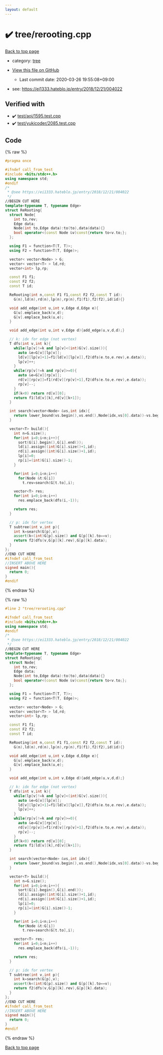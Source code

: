 ```yaml
---
layout: default
---
```


<!-- mathjax config similar to math.stackexchange -->
<script type="text/javascript" async
  src="https://cdnjs.cloudflare.com/ajax/libs/mathjax/2.7.5/MathJax.js?config=TeX-MML-AM_CHTML">
</script>
<script type="text/x-mathjax-config">
  MathJax.Hub.Config({
    TeX: { equationNumbers: { autoNumber: "AMS" }},
    tex2jax: {
      inlineMath: [ ['$','$'] ],
      processEscapes: true
    },
    "HTML-CSS": { matchFontHeight: false },
    displayAlign: "left",
    displayIndent: "2em"
  });
</script>

<script type="text/javascript" src="https://cdnjs.cloudflare.com/ajax/libs/jquery/3.4.1/jquery.min.js"></script>
<script src="https://cdn.jsdelivr.net/npm/jquery-balloon-js@1.1.2/jquery.balloon.min.js" integrity="sha256-ZEYs9VrgAeNuPvs15E39OsyOJaIkXEEt10fzxJ20+2I=" crossorigin="anonymous"></script>
<script type="text/javascript" src="../../assets/js/copy-button.js"></script>
<link rel="stylesheet" href="../../assets/css/copy-button.css" />


# :heavy_check_mark: tree/rerooting.cpp

<a href="../../index.html">Back to top page</a>

* category: <a href="../../index.html#c0af77cf8294ff93a5cdb2963ca9f038">tree</a>
* <a href="{{ site.github.repository_url }}/blob/master/tree/rerooting.cpp">View this file on GitHub</a>
    - Last commit date: 2020-03-26 19:55:08+09:00


* see: <a href="https://ei1333.hateblo.jp/entry/2018/12/21/004022">https://ei1333.hateblo.jp/entry/2018/12/21/004022</a>


## Verified with

* :heavy_check_mark: <a href="../../verify/test/aoj/1595.test.cpp.html">test/aoj/1595.test.cpp</a>
* :heavy_check_mark: <a href="../../verify/test/yukicoder/2085.test.cpp.html">test/yukicoder/2085.test.cpp</a>


## Code

<a id="unbundled"></a>
{% raw %}
```cpp
#pragma once

#ifndef call_from_test
#include <bits/stdc++.h>
using namespace std;
#endif
/*
 * @see https://ei1333.hateblo.jp/entry/2018/12/21/004022
 */
//BEGIN CUT HERE
template<typename T, typename Edge>
struct ReRooting{
  struct Node{
    int to,rev;
    Edge data;
    Node(int to,Edge data):to(to),data(data){}
    bool operator<(const Node &v)const{return to<v.to;};
  };

  using F1 = function<T(T, T)>;
  using F2 = function<T(T, Edge)>;

  vector< vector<Node> > G;
  vector< vector<T> > ld,rd;
  vector<int> lp,rp;

  const F1 f1;
  const F2 f2;
  const T id;

  ReRooting(int n,const F1 f1,const F2 f2,const T id):
    G(n),ld(n),rd(n),lp(n),rp(n),f1(f1),f2(f2),id(id){}

  void add_edge(int u,int v,Edge d,Edge e){
    G[u].emplace_back(v,d);
    G[v].emplace_back(u,e);
  }

  void add_edge(int u,int v,Edge d){add_edge(u,v,d,d);}

  // k: idx for edge (not vertex)
  T dfs(int v,int k){
    while(lp[v]!=k and lp[v]<(int)G[v].size()){
      auto &e=G[v][lp[v]];
      ld[v][lp[v]+1]=f1(ld[v][lp[v]],f2(dfs(e.to,e.rev),e.data));
      lp[v]++;
    }
    while(rp[v]!=k and rp[v]>=0){
      auto &e=G[v][rp[v]];
      rd[v][rp[v]]=f1(rd[v][rp[v]+1],f2(dfs(e.to,e.rev),e.data));
      rp[v]--;
    }
    if(k<0) return rd[v][0];
    return f1(ld[v][k],rd[v][k+1]);
  }

  int search(vector<Node> &vs,int idx){
    return lower_bound(vs.begin(),vs.end(),Node(idx,vs[0].data))-vs.begin();
  }

  vector<T> build(){
    int n=G.size();
    for(int i=0;i<n;i++){
      sort(G[i].begin(),G[i].end());
      ld[i].assign((int)G[i].size()+1,id);
      rd[i].assign((int)G[i].size()+1,id);
      lp[i]=0;
      rp[i]=(int)G[i].size()-1;
    }

    for(int i=0;i<n;i++)
      for(Node &t:G[i])
        t.rev=search(G[t.to],i);

    vector<T> res;
    for(int i=0;i<n;i++)
      res.emplace_back(dfs(i,-1));

    return res;
  }

  // p: idx for vertex
  T subtree(int v,int p){
    int k=search(G[p],v);
    assert(k<(int)G[p].size() and G[p][k].to==v);
    return f2(dfs(v,G[p][k].rev),G[p][k].data);
  }
};
//END CUT HERE
#ifndef call_from_test
//INSERT ABOVE HERE
signed main(){
  return 0;
}
#endif

```
{% endraw %}

<a id="bundled"></a>
{% raw %}
```cpp
#line 2 "tree/rerooting.cpp"

#ifndef call_from_test
#include <bits/stdc++.h>
using namespace std;
#endif
/*
 * @see https://ei1333.hateblo.jp/entry/2018/12/21/004022
 */
//BEGIN CUT HERE
template<typename T, typename Edge>
struct ReRooting{
  struct Node{
    int to,rev;
    Edge data;
    Node(int to,Edge data):to(to),data(data){}
    bool operator<(const Node &v)const{return to<v.to;};
  };

  using F1 = function<T(T, T)>;
  using F2 = function<T(T, Edge)>;

  vector< vector<Node> > G;
  vector< vector<T> > ld,rd;
  vector<int> lp,rp;

  const F1 f1;
  const F2 f2;
  const T id;

  ReRooting(int n,const F1 f1,const F2 f2,const T id):
    G(n),ld(n),rd(n),lp(n),rp(n),f1(f1),f2(f2),id(id){}

  void add_edge(int u,int v,Edge d,Edge e){
    G[u].emplace_back(v,d);
    G[v].emplace_back(u,e);
  }

  void add_edge(int u,int v,Edge d){add_edge(u,v,d,d);}

  // k: idx for edge (not vertex)
  T dfs(int v,int k){
    while(lp[v]!=k and lp[v]<(int)G[v].size()){
      auto &e=G[v][lp[v]];
      ld[v][lp[v]+1]=f1(ld[v][lp[v]],f2(dfs(e.to,e.rev),e.data));
      lp[v]++;
    }
    while(rp[v]!=k and rp[v]>=0){
      auto &e=G[v][rp[v]];
      rd[v][rp[v]]=f1(rd[v][rp[v]+1],f2(dfs(e.to,e.rev),e.data));
      rp[v]--;
    }
    if(k<0) return rd[v][0];
    return f1(ld[v][k],rd[v][k+1]);
  }

  int search(vector<Node> &vs,int idx){
    return lower_bound(vs.begin(),vs.end(),Node(idx,vs[0].data))-vs.begin();
  }

  vector<T> build(){
    int n=G.size();
    for(int i=0;i<n;i++){
      sort(G[i].begin(),G[i].end());
      ld[i].assign((int)G[i].size()+1,id);
      rd[i].assign((int)G[i].size()+1,id);
      lp[i]=0;
      rp[i]=(int)G[i].size()-1;
    }

    for(int i=0;i<n;i++)
      for(Node &t:G[i])
        t.rev=search(G[t.to],i);

    vector<T> res;
    for(int i=0;i<n;i++)
      res.emplace_back(dfs(i,-1));

    return res;
  }

  // p: idx for vertex
  T subtree(int v,int p){
    int k=search(G[p],v);
    assert(k<(int)G[p].size() and G[p][k].to==v);
    return f2(dfs(v,G[p][k].rev),G[p][k].data);
  }
};
//END CUT HERE
#ifndef call_from_test
//INSERT ABOVE HERE
signed main(){
  return 0;
}
#endif

```
{% endraw %}

<a href="../../index.html">Back to top page</a>

